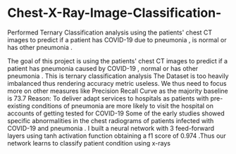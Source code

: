 # Chest-X-Ray-Image-Classification-
Performed Ternary Classification analysis using the patients' chest CT images to predict if a patient has COVID-19 due to pneumonia , is normal or has other pneumonia . 

The goal of this project is using the patients' chest CT images to predict if a patient has pneumonia caused by COVID-19 , normal or has other pneumonia .
This is ternary classification analysis
The Dataset is too heavily imbalanced thus rendering accuracy metric useless. We thus need to focus more on other measures like Precision Recall Curve as the majority baseline is 73.7
Reason:
To deliver adapt services to hospitals as patients with pre-existing conditions of pneumonia are more likely to visit the hospital on accounts of getting tested for COVID-19 
Some of the early studies showed specific abnormalities in the chest radiograms of patients infected with COVID-19 and pneumonia . 
I built a neural network with 3 feed-forward layers using tanh activation function obtaining a f1 score of 0.974 .Thus our network learns to classify patient condition using  x-rays


